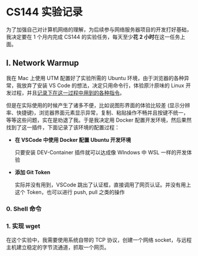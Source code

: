 # CS144 实验记录

为了加强自己对计算机网络的理解，为后续参与网络服务器项目的开发打好基础，我决定要在 1 个月内完成 CS144 的实验任务，每天至少**花 2 小时**在这一任务上面。

## I. Network Warmup

我在 Mac 上使用 UTM 配置好了实验所需的 Ubuntu 环境，由于浏览器的各种异常，我放弃了安装 VS Code 的想法，决定只用命令行，体验原汁原味的 Linux 开发过程，并且<u>记录下在这一过程中用到的各种指令</u>。

但是在实际使用的时候产生了诸多不便，比如说图形界面的体验比较差 (显示分辨率、快捷键)，浏览器界面元素显示异常，复制、粘贴操作不畅并且按键不统一，等等这些问题，实在是劝退了我。于是我决定用 Docker 配置开发环境，然后果然找到了这一插件，下面记录了该环境的配置过程：

- **在 VSCode 中使用 Docker 配置 Ubuntu 开发环境**

  只要安装 DEV-Container 插件就可以达成像 WIndows 中 WSL 一样的开发体验

- **添加 Git Token**

  实际并没有用到，VSCode 跳出了认证框，直接调用了网页认证。并没有用上这个 Token，也可以进行 push, pull 之类的操作

### 0. Shell 命令





### 1. 实现 wget

在这个实验中，我需要使用系统自带的 TCP 协议，创建一个网络 socket，与远程主机建立稳定的字节流通道，抓取一个网页。






























